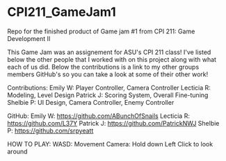 # CPI211_GameJam1
Repo for the finished product of Game jam #1 from CPI 211: Game Development II

This Game Jam was an assignement for ASU's CPI 211 class! I've listed below the other people that I worked with on this project along with what each of us did. Below the contributions is a link to my other groups members GitHub's so you can take a look at some of their other work! 

Contributions: 
Emily W: Player Controller, Camera Controller
Lecticia R: Modeling, Level Design
Patrick J: Scoring System, Overall Fine-tuning
Shelbie P: UI Design, Camera Controller, Enemy Controller

GitHub: 
Emily W: https://github.com/ABunchOfSnails
Lecticia R: https://github.com/L37Y
Patrick J: https://github.com/PatrickNWJ
Shelbie P: https://github.com/srpyeatt


HOW TO PLAY: 
WASD: Movement
Camera: Hold down Left Click to look around 
